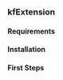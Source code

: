 ### kfExtension


#### Requirements


#### Installation


#### First Steps

[3]: https://kit2.phpmanufaktur.de
[4]: https://support.phpmanufaktur.de